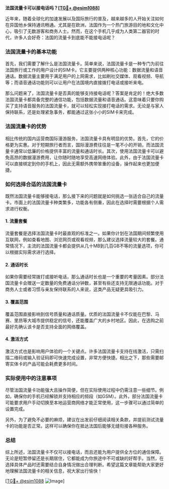 **法国流量卡可以接电话吗？[[TG💪+ @esim1088](https://t.me/s/esim1088)]**

近年来，随着全球化的加速发展以及国际旅行的普及，越来越多的人开始关注如何在异国他乡保持通讯畅通。尤其是在欧洲，法国作为一个热门旅游目的地和文化中心，吸引了无数游客和商务人士。然而，在这个手机几乎成为人类第二器官的时代，许多人会好奇：法国的流量卡到底能不能接电话呢？

### 法国流量卡的基本功能

首先，我们需要了解什么是法国流量卡。简单来说，法国流量卡是一种专门为前往法国旅行或工作的用户设计的SIM卡。它主要提供两种核心功能：数据流量和语音通话。数据流量主要用于满足用户的上网需求，比如刷社交媒体、观看视频、导航等；而语音通话功能则可以让用户在法国境内直接拨打电话或接听来电。

那么问题来了，法国流量卡是否真的能够支持接电话呢？答案是肯定的！绝大多数法国流量卡都具备完整的通信功能，包括数据流量和语音通话。这意味着只要你购买了支持语音服务的法国流量卡，就可以轻松实现接打电话的需求。无论是与家人保持联系，还是处理紧急事务，都能通过这张小小的SIM卡来完成。

### 法国流量卡的优势

相比传统的国内运营商国际漫游服务，法国流量卡具有明显的优势。首先，它的价格更为实惠。对于短期旅行者而言，国际漫游费往往是一笔不小的开销，而法国流量卡通常以低廉的价格提供丰富的流量和通话时长。其次，使用法国流量卡可以避免高昂的数据漫游费用，让你随时随地享受高速网络体验。此外，由于法国流量卡可以直接绑定到你的手机上，因此无需额外携带笨重的设备，操作起来也更加便捷。

### 如何选择合适的法国流量卡

既然法国流量卡能够接电话，那么接下来的问题就是如何挑选一张适合自己的流量卡。市面上的法国流量卡种类繁多，功能各有侧重，因此在选择时需要根据个人需求进行权衡。

#### 1. **流量套餐**
   流量套餐是选择法国流量卡时最直观的标准之一。如果你计划在法国期间频繁使用互联网，例如查看地图、浏览网页或观看视频，那么建议选择流量较大的套餐。通常情况下，主流的法国流量卡都会提供从几十MB到几百GB不等的流量选项，你可以根据实际需求进行选择。

#### 2. **通话时长**
   如果你需要经常拨打或接听电话，那么通话时长也是一个重要的考量因素。部分法国流量卡会赠送一定数量的免费通话分钟数，甚至有些还支持无限通话功能。对于商务人士或者习惯与亲友保持联系的人来说，这类产品无疑更具吸引力。

#### 3. **覆盖范围**
   覆盖范围直接影响到信号质量和通话质量。优质的法国流量卡不仅能在巴黎、马赛、里昂等大城市提供稳定的信号，还能覆盖广大的乡村地区。因此，在选购之前最好先确认该卡是否支持全面的网络覆盖。

#### 4. **激活方式**
   激活方式也是影响用户体验的一个关键点。许多法国流量卡支持在线激活，只需扫描二维码或输入验证码即可快速完成设置，非常方便快捷。相比之下，那些需要邮寄实体卡的产品可能会耗费更多时间。

### 实际使用中的注意事项

尽管法国流量卡功能强大且操作简便，但在实际使用过程中仍需注意一些细节。例如，确保你的手机已经解锁并支持相应的频段（如GSM）。此外，部分法国流量卡可能要求用户手动切换至本地运营商网络才能正常使用，这一步骤可以通过简单的设置完成。

另外，为了避免不必要的麻烦，建议在出发前仔细阅读相关条款，并提前测试流量卡的功能是否正常。这样可以确保你在抵达法国后能够无缝衔接各种服务。

### 总结

综上所述，法国流量卡不仅可以接电话，而且还能为用户提供全方位的通信保障。无论是短暂停留还是长期居住，它都能成为你旅途中不可或缺的好帮手。当然，在选择具体产品时还需要结合自身情况做出合理判断。希望这篇文章能帮助大家更好地理解法国流量卡的相关信息，祝大家出行愉快！

[[TG💪+ @esim1088](https://t.me/s/esim1088) ![Image](https://i.postimg.cc/4NQfJmqS/Snipaste-2025-05-13-00-14-12.png)]